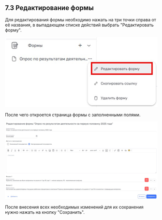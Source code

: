 ## 7.3 Редактирование формы

Для редактирования формы необходимо нажать на три точки справа от её названия, в выпадающем списке действий выбрать "Редактировать форму".

![form7](/imgs/form7.jpg)

После чего откроется страница формы с заполненными полями.

![form6](/imgs/form6.jpg)

После внесения всех необходимых изменений для их сохранения нужно нажать на кнопку "Сохранить".
